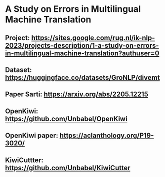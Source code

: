 # A Study on Errors in Multilingual Machine Translation

## Project: https://sites.google.com/rug.nl/ik-nlp-2023/projects-description/1-a-study-on-errors-in-multilingual-machine-translation?authuser=0

## Dataset: https://huggingface.co/datasets/GroNLP/divemt
## Paper Sarti: https://arxiv.org/abs/2205.12215
## OpenKiwi: https://github.com/Unbabel/OpenKiwi
## OpenKiwi paper: https://aclanthology.org/P19-3020/
## KiwiCuttter: https://github.com/Unbabel/KiwiCutter
